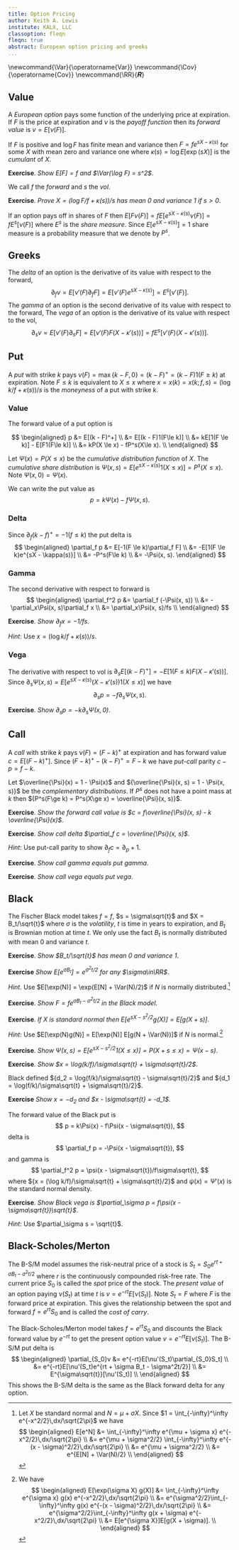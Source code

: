 ```yaml
---
title: Option Pricing
author: Keith A. Lewis
institute: KALX, LLC
classoption: fleqn
fleqn: true
abstract: European option pricing and greeks
...
```


\newcommand{\Var}{\operatorname{Var}}
\newcommand{\Cov}{\operatorname{Cov}}
\newcommand{\RR}{𝑹}

## Value

A _European option_ pays some function of the underlying price at expiration.
If $F$ is the price at expiration and $\nu$ is the _payoff function_
then its _forward value_ is ${v = E[\nu(F)]}$.

If $F$ is positive and $\log F$ has finite mean and variance then
$F = fe^{sX - \kappa(s)}$ for some $X$ with mean zero and variance one
where $\kappa(s) = \log E[\exp(sX)]$ is the _cumulant_ of $X$.

__Exercise__. _Show $E[F] = f$ and $\Var(\log F) = s^2$_.

We call $f$ the _forward_ and $s$ the _vol_.

__Exercise__. _Prove ${X = (\log F/f + \kappa(s))/s}$ has mean 0 and variance 1 if $s > 0$_.

If an option pays off in shares of $F$ then 
$E[F\nu(F)] = fE[ e^{sX - \kappa(s)}\nu(F)] = fE^s[\nu(F)]$
where $E^s$ is the _share measure_.
Since $E[e^{sX - \kappa(s)}] = 1$ share measure is a probability measure
that we denote by $P^s$.

## Greeks

The _delta_ of an option is the derivative of its value with respect to the forward,
$$
	\partial_f v = E[\nu'(F)\partial_f F] = E[\nu'(F)e^{sX - \kappa(s)}] = E^s[\nu'(F)].
$$
The _gamma_ of an option is the second derivative of its value with respect to the forward,
The _vega_ of an option is the derivative of its value with respect to the vol,
$$
	\partial_s v = E[\nu'(F)\partial_s F] = E[\nu'(F) F (X - \kappa'(s))] = f E^s[\nu'(F) (X - \kappa'(s))].
$$

## Put

A _put_ with strike $k$ pays $\nu(F) = {\max\{k - F, 0\}} = {(k - F)^+} = {(k - F)1(F\ge k)}$ at expiration.
Note $F\le k$ is equivalent to $X\le x$ where
${x = x(k) = x(k;f,s) = (\log k/f + \kappa(s))/s}$
is the _moneyness_ of a put with strike $k$.

### Value

The forward value of a put option is

$$
\begin{aligned}
	p &= E[(k - F)^+] \\
	&= E[(k - F)1(F\le k)] \\
	&= kE[1(F \le k)] - E[F1(F\le k)] \\
	&= kP(X \le x) - fP^s(X\le x). \\
\end{aligned}
$$

Let $\Psi(x) = P(X\le x)$ be the _cumulative distribution function_ of $X$.
The _cumulative share distribution_ is
${\Psi(x, s) = E[e^{sX - \kappa(s)} 1(X\le x)] = P^s(X\le x)}$.
Note ${\Psi(x, 0) = \Psi(x)}$.

We can write the put value as
$$
	p = k\Psi(x) - f\Psi(x, s).
$$

### Delta

Since $\partial_f (k - f)^+ = -1(f \le k)$ the put delta is
$$
\begin{aligned}
	\partial_f p &= E[-1(F \le k)\partial_f F] \\
	&= -E[1(F \le k)e^{sX - \kappa(s)}] \\
	&= -P^s(F\le k) \\
	&= -\Psi(x, s).
\end{aligned}
$$

### Gamma

The second derivative with respect to forward is
$$
\begin{aligned}
	\partial_f^2 p &= \partial_f (-\Psi(x, s)) \\
	&= -\partial_x\Psi(x, s)\partial_f x \\
	&= \partial_x\Psi(x, s)/fs \\
\end{aligned}
$$

__Exercise__. _Show $\partial_f x = -1/fs$_.

_Hint_: Use $x = (\log k/f + \kappa(s))/s$.

### Vega

The derivative with respect to vol is
$\partial_s E[(k - F)^+] = {-E[1(F\le k)F(X - \kappa'(s))]}$.
Since $\partial_s \Psi(x, s) = {E[e^{sX - \kappa(s)}(X - \kappa'(s))1(X\le x)]}$
we have
$$
	\partial_s p = -f\partial_s\Psi(x, s).
$$

__Exercise__. _Show $\partial_s p = -k\partial_s\Psi(x, 0)$_.

## Call

A _call_ with strike $k$ pays ${\nu(F) = (F - k)^+}$ at expiration
and has forward value ${c = E[(F - k)^+]}$.
Since ${(F - k)^+ - (k - F)^+ = F - k}$ we have _put-call_ parity ${c - p = f - k}$.

Let $\overline{\Psi}(x) = 1 - \Psi(x)$ and
${\overline{\Psi}(x, s) = 1 - \Psi(x, s)}$ be the _complementary distributions_.
If $P^s$ does not have a point mass at $k$ then
${P^s(F\ge k) = P^s(X\ge x) = \overline{\Psi}(x, s)}$.

__Exercise__. _Show the forward call value is $c = f\overline{\Psi}(x, s) - k \overline{\Psi}(x)$_.

__Exercise__. _Show call delta $\partial_f c = \overline{\Psi}(x, s)$_.

_Hint_: Use put-call parity to show $\partial_f c = \partial_ p + 1$.

__Exercise__. _Show call gamma equals put gamma_.

__Exercise__. _Show call vega equals put vega_.

## Black

The Fischer Black model takes $f = f$, $s = \sigma\sqrt{t}$ and $X = B_t/\sqrt{t}$ where
$\sigma$ is the _volatility_, $t$ is time in years to expiration, and
$B_t$ is Brownian motion at time $t$. We only use the fact $B_t$ is normally distributed
with mean 0 and variance $t$.

__Exercise__. _Show $B_t/\sqrt{t}$ has mean 0 and variance 1_.

__Exercise__ _Show $E[e^{\sigma B_t}] = e^{\sigma^2t/2}$ for any $\sigma\in\RR$_.

_Hint_. Use $E[\exp(N)] = \exp(E[N] + \Var(N)/2)$ if $N$ is normally distributed.[^1]

[^1]: Let $X$ be standard normal and $N = \mu + \sigma X$.
Since $1 = \int_{-\infty}^\infty e^{-x^2/2}\,dx/\sqrt{2\pi}$ we have
$$
\begin{aligned}
E[e^N] &= \int_{-\infty}^\infty e^{\mu + \sigma x} e^{-x^2/2}\,dx/\sqrt{2\pi} \\
&= e^{\mu + \sigma^2/2} \int_{-\infty}^\infty e^{-(x - \sigma)^2/2}\,dx/\sqrt{2\pi} \\
&= e^{\mu + \sigma^2/2} \\
&= e^{E[N] + \Var(N)/2} \\
\end{aligned}
$$

__Exercise__. _Show $F = fe^{\sigma B_t - \sigma^2t/2}$ in the Black model_.

__Exercise__. _If $X$ is standard normal then $E[e^{sX - s^2/2}g(X)] = E[g(X + s)]$_.

_Hint_: Use $E[\exp(N)g(N)] = E[\exp(N)] E[g(N + \Var(N))]$ if $N$ is normal.[^2]

[^2]: We have
$$
\begin{aligned}
E[\exp(\sigma X) g(X)]
&= \int_{-\infty}^\infty e^{\sigma x} g(x) e^{-x^2/2}\,dx/\sqrt{2\pi} \\
&= e^{\sigma^2/2}\int_{-\infty}^\infty g(x) e^{-(x - \sigma)^2/2}\,dx/\sqrt{2\pi} \\
&= e^{\sigma^2/2}\int_{-\infty}^\infty g(x + \sigma) e^{-x^2/2}\,dx/\sqrt{2\pi} \\
&= E[e^{\sigma X}]E[g(X + \sigma)]. \\
\end{aligned}
$$

__Exercise__. _Show $\Psi(x, s) = E[e^{sX - s^2/2}1(X\le x)] = P(X + s\le x) = \Psi(x - s)$_.

__Exercise__. _Show $x = \log(k/f)/\sigma\sqrt{t} + \sigma\sqrt{t}/2$_.

Black defined ${d_2 = \log(f/k)/\sigma\sqrt{t} - \sigma\sqrt{t}/2}$
and ${d_1 = \log(f/k)/\sigma\sqrt{t} + \sigma\sqrt{t}/2}$.

__Exercise__ _Show $x = -d_2$ and $x - \sigma\sqrt{t} = -d_1$_.

The forward value of the Black put is
$$
	p = k\Psi(x) - f\Psi(x - \sigma\sqrt{t}),
$$
delta is 
$$
	\partial_f p = -\Psi(x - \sigma\sqrt{t}),
$$
and gamma is 
$$
	\partial_f^2 p = \psi(x - \sigma\sqrt{t})/f\sigma\sqrt{t},
$$
where ${x = (\log k/f)/\sigma\sqrt{t} + \sigma\sqrt{t}/2}$
and $\psi(x) = \Psi'(x)$ is the standard normal density.

__Exercise__. _Show Black vega is $\partial_\sigma p = f\psi(x - \sigma\sqrt{t})\sqrt{t}$_.

_Hint_: Use $\partial_\sigma s = \sqrt{t}$.

## Black-Scholes/Merton

The B-S/M model assumes the risk-neutral price of a stock is
${S_t = S_0e^{rt + \sigma B_t - \sigma^2t/2}}$ where $r$ is the continuously
compounded risk-free rate.  The current price $S_0$ is called the _spot_
price of the stock.  The _present value_ of an option paying $\nu(S_t)$
at time $t$ is ${v = e^{-rt}E[\nu(S_t)]}$.  Note ${S_t = F}$ where $F$ is
the forward price at expiration. This gives the relationship between
the spot and forward $f = e^{rt}S_0$ and is called the _cost of carry_.

The Black-Scholes/Merton model takes $f = e^{rt}S_0$ and discounts the Black
forward value by $e^{-rt}$ to get the present option value
$v = e^{-rt}E[\nu(S_t)]$.
The B-S/M put delta is 
$$
\begin{aligned}
\partial_{S_0}v &= e^{-rt}E[\nu'(S_t)\partial_{S_0}S_t] \\
	&= e^{-rt}E[\nu'(S_t)e^{rt + \sigma B_t - \sigma^2t/2}] \\
	&= E^{\sigma\sqrt{t}}[\nu'(S_t)] \\
\end{aligned}
$$
This shows the B-S/M delta is the same as the Black forward delta for any option.

<!--
__Exercise__. _Show B-S/M gamma is equal to discounted Black gamma_.

__Exercise__. _Show B-S/M vega is equal to discounted Black vega_.

## Remarks

Instrument prices are discrete.
It is a fact that instrument prices are integer multiples of some minimum increment.
-->
